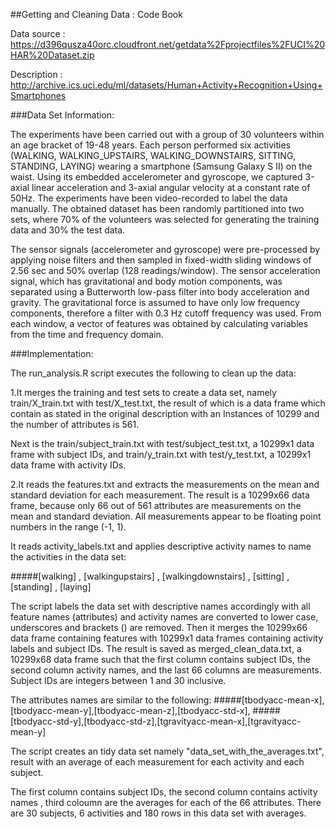 ##Getting and Cleaning Data : Code Book

Data source    : https://d396qusza40orc.cloudfront.net/getdata%2Fprojectfiles%2FUCI%20HAR%20Dataset.zip

Description    : http://archive.ics.uci.edu/ml/datasets/Human+Activity+Recognition+Using+Smartphones

###Data Set Information:

The experiments have been carried out with a group of 30 volunteers within an age bracket of 19-48 years. Each person performed six activities (WALKING, WALKING_UPSTAIRS, WALKING_DOWNSTAIRS, SITTING, STANDING, LAYING) wearing a smartphone (Samsung Galaxy S II) on the waist. Using its embedded accelerometer and gyroscope, we captured 3-axial linear acceleration and 3-axial angular velocity at a constant rate of 50Hz. The experiments have been video-recorded to label the data manually. The obtained dataset has been randomly partitioned into two sets, where 70% of the volunteers was selected for generating the training data and 30% the test data. 

The sensor signals (accelerometer and gyroscope) were pre-processed by applying noise filters and then sampled in fixed-width sliding windows of 2.56 sec and 50% overlap (128 readings/window). The sensor acceleration signal, which has gravitational and body motion components, was separated using a Butterworth low-pass filter into body acceleration and gravity. The gravitational force is assumed to have only low frequency components, therefore a filter with 0.3 Hz cutoff frequency was used. From each window, a vector of features was obtained by calculating variables from the time and frequency domain.

###Implementation:

The run_analysis.R script executes the following to clean up the data:

1.It merges the training and test sets to create a data set, namely train/X_train.txt with test/X_test.txt, the result of which is a data frame which contain as stated in the original description with an Instances of 10299 and the number of attributes is 561.

Next is the train/subject_train.txt with test/subject_test.txt, a 10299x1 data frame with subject IDs, and train/y_train.txt with test/y_test.txt, a 10299x1 data frame with activity IDs.

2.It reads the features.txt and extracts the measurements on the mean and standard deviation for each measurement. The result is a 10299x66 data frame, because only 66 out of 561 attributes are measurements on the mean and standard deviation. All measurements appear to be floating point numbers in the range (-1, 1).

It reads activity_labels.txt and applies descriptive activity names to name the activities in the data set:

#####[walking] , [walkingupstairs] , [walkingdownstairs] , [sitting] , [standing] , [laying]

The script labels the data set with descriptive names accordingly with all feature names (attributes) and activity names are converted to lower case, underscores and brackets () are removed. Then it merges the 10299x66 data frame containing features with 10299x1 data frames containing activity labels and subject IDs. The result is saved as merged_clean_data.txt, a 10299x68 data frame such that the first column contains subject IDs, the second column activity names, and the last 66 columns are measurements. Subject IDs are integers between 1 and 30 inclusive. 

The attributes names are similar to the following:
#####[tbodyacc-mean-x],[tbodyacc-mean-y],[tbodyacc-mean-z],[tbodyacc-std-x],
#####[tbodyacc-std-y],[tbodyacc-std-z],[tgravityacc-mean-x],[tgravityacc-mean-y]


The script creates an tidy data set namely "data_set_with_the_averages.txt", result with an average of each measurement for each activity and each subject. 

The first column contains subject IDs, the second column contains activity names , third coloumn are the averages for each of the 66 attributes. There are 30 subjects, 6 activities and 180 rows in this data set with averages.
